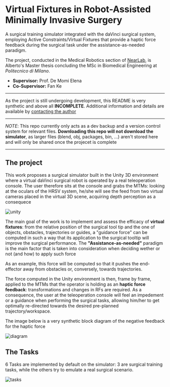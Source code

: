 # Virtual Fixtures in Robot-Assisted Minimally Invasive Surgery
A surgical training simulator integrated with the daVinci surgical system, employing Active Constraints/Virtual Fixtures that provide a haptic force feedback during the surgical task under the assistance-as-needed paradigm.

The project, conducted in the Medical Robotics section of [NearLab](https://nearlab.polimi.it/), is Alberto's Master thesis concluding the MSc in Biomedical Engineering at _Politecnico di Milano_.

* **Supervisor:** Prof. De Momi Elena
* **Co-Supervisor:** Fan Ke
***
As the project is still undergoing development, this README is very synthetic and above all **INCOMPLETE**. Additional information and details are available by [contacting the author](mailto:alberto2.rota@mail.polimi.it)
***
_NOTE_: This repo currently only acts as a dev backup and a version control system for relevant files. **Downloading this repo will not download the simulator**, as larger files (blend, obj, packages, bin, ...) aren't stored here and will only be shared once the projecet is complete
***

## The project 
This work proposes a surgical simulator built in the Unity 3D environment where a virtual daVinci surgical robot is operated by a real teleoperation console. The user therefore sits at the console and grabs the MTMs: looking at the oculars of the HRSV system, he/she will see the feed from two virtual cameras placed in the virtual 3D scene, acquiring depth perception as a consequece

![unity](https://github.com/alberto-rota/Virtual-Fixtures-in-Robotic-Assisted-Surgery/blob/main/readme/unity.png)

The main goal of the work is to implement and assess the efficacy of **virtual fixtures**: from the relative position of the surgical tool tip and the one of objects, obstacles, trajectories or guides, a "guidance force" can be computed in such a way that its application to the surgical tooltip will improve the surgical performance. The **"Assistance-as-needed"** paradigm is the main factor that is taken into consideration when deciding wether or not (and how) to apply such force 

As an example, this force will be computed so that it pushes the end-effector away from obstacles or, conversely, towards trajectories.

The force computed in the Unity environment is then, frame by frame, applied to the MTMs that the operator is holding as an **haptic force feedback**: transformations and changes in RFs are required. As a consequence, the user at the teleoperation console will feel an impedement or a guidance when performing the surgical tasks, allowing him/her to get optimally re-directed towards the desired pre-planned trajectory/workspace.


The image below is a very synthetic block diagram of the negative feedback for the haptic force

![diagram](https://github.com/alberto-rota/Virtual-Fixtures-in-Robotic-Assisted-Surgery/blob/main/readme/diagram.png)

## The Tasks
6 Tasks are implemented by default on the simulator: 3 are surgical training tasks, while the others try to emulate a real surgical scenario.

![tasks](https://github.com/alberto-rota/Virtual-Fixtures-in-Robotic-Assisted-Surgery/blob/main/readme/tasks.png)
